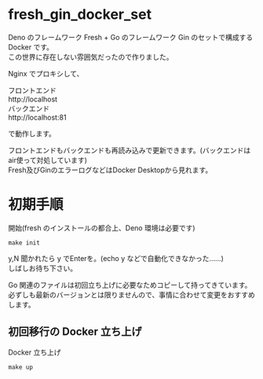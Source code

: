 # fresh_gin_docker_set

Deno のフレームワーク Fresh + Go のフレームワーク Gin のセットで構成する Docker です。  
この世界に存在しない雰囲気だったので作りました。

Nginx でプロキシして、

フロントエンド  
http://localhost  
バックエンド  
http://localhost:81

で動作します。  

フロントエンドもバックエンドも再読み込みで更新できます。(バックエンドはair使って対処しています)  
Fresh及びGinのエラーログなどはDocker Desktopから見れます。

# 初期手順

開始(fresh のインストールの都合上、Deno 環境は必要です)

```
make init
```

y,N 聞かれたら y でEnterを。(echo y などで自動化できなかった……)  
しばしお待ち下さい。

Go 関連のファイルは初回立ち上げに必要なためコピーして持ってきています。  
必ずしも最新のバージョンとは限りませんので、事情に合わせて変更をおすすめします。

## 初回移行の Docker 立ち上げ

Docker 立ち上げ

```
make up
```
